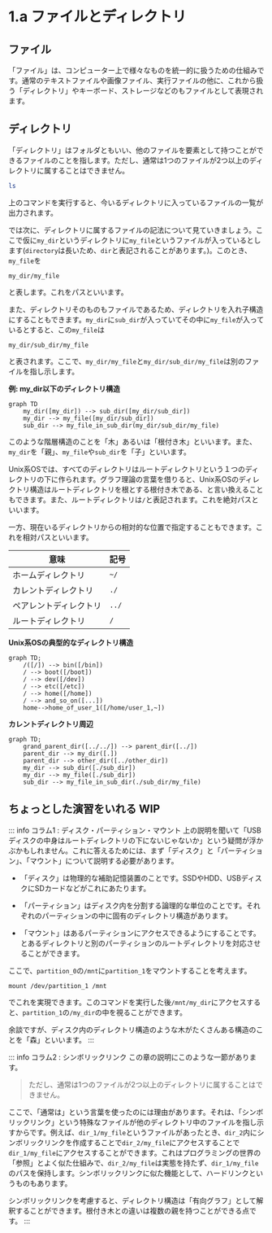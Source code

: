 # 1.a ファイルとディレクトリ
## ファイル
「ファイル」は、コンピューター上で様々なものを統一的に扱うための仕組みです。通常のテキストファイルや画像ファイル、実行ファイルの他に、これから扱う「ディレクトリ」やキーボード、ストレージなどのもファイルとして表現されます。
## ディレクトリ
「ディレクトリ」はフォルダともいい、他のファイルを要素として持つことができるファイルのことを指します。ただし、通常は1つのファイルが2つ以上のディレクトリに属することはできません。
```sh
ls
```
上のコマンドを実行すると、今いるディレクトリに入っているファイルの一覧が出力されます。

では次に、ディレクトリに属するファイルの記法について見ていきましょう。ここで仮に`my_dir`というディレクトリに`my_file`というファイルが入っているとします(`directory`は長いため、`dir`と表記されることがあります。)。このとき、`my_file`を
```
my_dir/my_file
```
と表します。これをパスといいます。

また、ディレクトリそのものもファイルであるため、ディレクトリを入れ子構造にすることもできます。`my_dir`に`sub_dir`が入っていてその中に`my_file`が入っているとすると、この`my_file`は
```
my_dir/sub_dir/my_file
```
と表されます。ここで、`my_dir/my_file`と`my_dir/sub_dir/my_file`は別のファイルを指し示します。

**例: my_dir以下のディレクトリ構造**
```mermaid
graph TD
    my_dir([my_dir]) --> sub_dir([my_dir/sub_dir])
    my_dir --> my_file([my_dir/sub_dir])
    sub_dir --> my_file_in_sub_dir(my_dir/sub_dir/my_file)
```

このような階層構造のことを「木」あるいは「根付き木」といいます。また、`my_dir`を「親」、`my_file`や`sub_dir`を「子」といいます。

Unix系OSでは、すべてのディレクトリはルートディレクトリという１つのディレクトリの下に作られます。グラフ理論の言葉を借りると、Unix系OSのディレクトリ構造はルートディレクトリを根とする根付き木である、と言い換えることもできます。また、ルートディレクトリは`/`と表記されます。これを絶対パスといいます。

一方、現在いるディレクトリからの相対的な位置で指定することもできます。これを相対パスといいます。

| 意味 | 記号 |
| - | - |
| ホームディレクトリ | `~/` |
| カレントディレクトリ | `./` |
| ペアレントディレクトリ | `../` |
| ルートディレクトリ | `/` |

**Unix系OSの典型的なディレクトリ構造**
```mermaid
graph TD;
    /([/]) --> bin([/bin])
    / --> boot([/boot])
    / --> dev([/dev])
    / --> etc([/etc])
    / --> home([/home])
    / --> and_so_on([...])
    home-->home_of_user_1([/home/user_1,~])
```

**カレントディレクトリ周辺**
```mermaid
graph TD;
    grand_parent_dir([../../]) --> parent_dir([../])
    parent_dir --> my_dir([.])
    parent_dir --> other_dir([../other_dir])
    my_dir --> sub_dir([./sub_dir])
    my_dir --> my_file([./sub_dir])
    sub_dir --> my_file_in_sub_dir(./sub_dir/my_file)
```

## ちょっとした演習をいれる WIP

::: info コラム1 : ディスク・パーティション・マウント
上の説明を聞いて「USBディスクの中身はルートディレクトリの下にないじゃないか」という疑問が浮かぶかもしれません。これに答えるためには、まず「ディスク」と「パーティション」、「マウント」について説明する必要があります。

- 「ディスク」は物理的な補助記憶装置のことです。SSDやHDD、USBディスクにSDカードなどがこれにあたります。

- 「パーティション」はディスク内を分割する論理的な単位のことです。それぞれのパーティションの中に固有のディレクトリ構造があります。

- 「マウント」はあるパーティションにアクセスできるようにすることです。とあるディレクトリと別のパーティションのルートディレクトリを対応させることができます。

ここで、`partition_0`の`/mnt`に`partition_1`をマウントすることを考えます。
```
mount /dev/partition_1 /mnt
```
でこれを実現できます。このコマンドを実行した後`/mnt/my_dir`にアクセスすると、`partition_1`の`/my_dir`の中を視ることができます。

余談ですが、ディスク内のディレクトリ構造のような木がたくさんある構造のことを「森」といいます。
:::

::: info コラム2 : シンボリックリンク
この章の説明にこのような一節があります。

> ただし、通常は1つのファイルが2つ以上のディレクトリに属することはできません。

ここで、「通常は」という言葉を使ったのには理由があります。それは、「シンボリックリンク」という特殊なファイルが他のディレクトリ中のファイルを指し示すからです。例えば、`dir_1/my_file`というファイルがあったとき、`dir_2`内にシンボリックリンクを作成することで`dir_2/my_file`にアクセスすることで`dir_1/my_file`にアクセスすることができます。これはプログラミングの世界の「参照」とよく似た仕組みで、`dir_2/my_file`は実態を持たず、`dir_1/my_file`のパスを保持します。シンボリックリンクに似た機能として、ハードリンクというものもあります。

シンボリックリンクを考慮すると、ディレクトリ構造は「有向グラフ」として解釈することができます。根付き木との違いは複数の親を持つことができる点です。
:::
